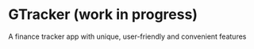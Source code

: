 # GTracker (work in progress)
A finance tracker app with unique, user-friendly and convenient features
